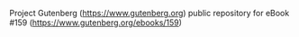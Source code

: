 Project Gutenberg (https://www.gutenberg.org) public repository for eBook #159 (https://www.gutenberg.org/ebooks/159)